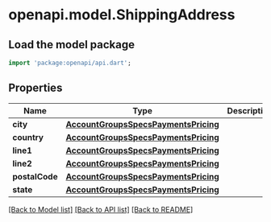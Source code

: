 # openapi.model.ShippingAddress

## Load the model package
```dart
import 'package:openapi/api.dart';
```

## Properties
Name | Type | Description | Notes
------------ | ------------- | ------------- | -------------
**city** | [**AccountGroupsSpecsPaymentsPricing**](AccountGroupsSpecsPaymentsPricing.md) |  | [optional] 
**country** | [**AccountGroupsSpecsPaymentsPricing**](AccountGroupsSpecsPaymentsPricing.md) |  | [optional] 
**line1** | [**AccountGroupsSpecsPaymentsPricing**](AccountGroupsSpecsPaymentsPricing.md) |  | [optional] 
**line2** | [**AccountGroupsSpecsPaymentsPricing**](AccountGroupsSpecsPaymentsPricing.md) |  | [optional] 
**postalCode** | [**AccountGroupsSpecsPaymentsPricing**](AccountGroupsSpecsPaymentsPricing.md) |  | [optional] 
**state** | [**AccountGroupsSpecsPaymentsPricing**](AccountGroupsSpecsPaymentsPricing.md) |  | [optional] 

[[Back to Model list]](../README.md#documentation-for-models) [[Back to API list]](../README.md#documentation-for-api-endpoints) [[Back to README]](../README.md)


